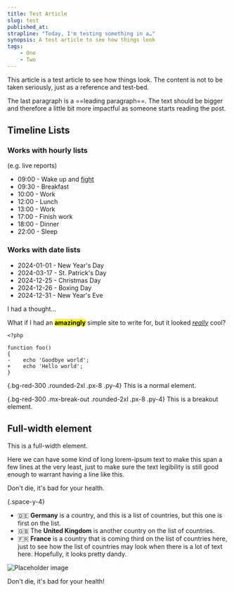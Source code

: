 ```yaml
---
title: Test Article
slug: test
published_at: 
strapline: "Today, I'm testing something in a…"
synopsis: A test article to see how things look
tags:
    - One
    - Two
---
```


This article is a test article to see how things look. The content is not to be taken seriously, just as a reference and test-bed.

The last paragraph is a ==leading paragraph==. The text should be bigger and therefore a little bit more impactful as someone starts reading the post.

## Timeline Lists

### Works with hourly lists

(e.g. live reports)

- 09:00 - Wake up and <u>fight</u>
- 09:30 - Breakfast
- 10:00 - Work
- 12:00 - Lunch
- 13:00 - Work
- 17:00 - Finish work
- 18:00 - Dinner
- 22:00 - Sleep

### Works with date lists

- 2024-01-01 - New Year's Day
- 2024-03-17 - St. Patrick's Day
- 2024-12-25 - Christmas Day
- 2024-12-26 - Boxing Day
- 2024-12-31 - New Year's Eve

I had a thought...

<x-thought>What if I had an <mark>**amazingly**</mark> simple site to write for, but it looked <u>_really_</u> cool?</x-thought>

```php{3}{5,6}
<?php

function foo()
{
-    echo 'Goodbye world';
+    echo 'Hello world';
}
```

{.bg-red-300 .rounded-2xl .px-8 .py-4}
This is a normal element.

{.bg-red-300 .mx-break-out .rounded-2xl .px-8 .py-4}
This is a breakout element.

<div class="bg-blue-300 text-blue-900 mx-full py-16 my-16 px-8 full-width-quote">
<div class="container mx-auto max-w-3xl">
<h2>Full-width element</h2>

This is a full-width element.

Here we can have some kind of long lorem-ipsum text to make this span a few lines at the very least, just to make sure the text legibility is still good enough to warrant having a line like this.
</div>
</div>

<x-quote name="Liam Hammett" title="Tech Lead" avatar-url="https://res.cloudinary.com/liam/image/upload/v1675208772/liamhammett.com/avatar.jpg">Don't die, it's bad for your health.</x-quote>

{.space-y-4}
- 🇩🇪 **Germany** is a country, and this is a list of countries, but this one is first on the list.
- 🇬🇧 The **United Kingdom** is another country on the list of countries.
- 🇫🇷 **France** is a country that is coming third on the list of countries here, just to see how the list of countries may look when there is a lot of text here. Hopefully, it looks pretty dandy.

![Placeholder image](https://placehold.it/400x400)

<x-quote name="Liam Hammett" title="Tech Lead" avatar-url="https://placehold.it/100x100">Don't die, it's bad for your health!</x-quote>
